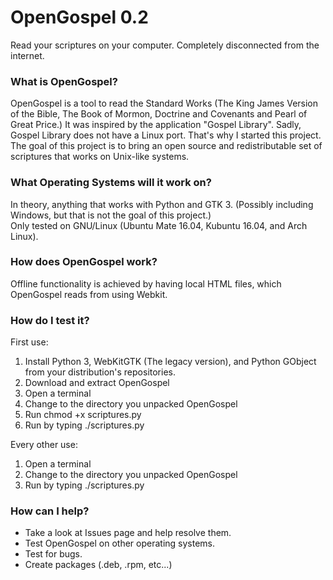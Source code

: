 # OpenGospel 0.2
Read your scriptures on your computer. Completely disconnected from the internet.

### What is OpenGospel?
OpenGospel is a tool to read the Standard Works (The King James Version of the Bible, The Book of Mormon, Doctrine and Covenants and Pearl of Great Price.)
It was inspired by the application "Gospel Library". Sadly, Gospel Library does not have a Linux port. That's why I started this project.
The goal of this project is to bring an open source and redistributable set of scriptures that works on Unix-like systems.

### What Operating Systems will it work on?
In theory, anything that works with Python and GTK 3. (Possibly including Windows, but that is not the goal of this project.)  
Only tested on GNU/Linux (Ubuntu Mate 16.04, Kubuntu 16.04, and Arch Linux).

### How does OpenGospel work?
Offline functionality is achieved by having local HTML files, which OpenGospel reads from using Webkit.

### How do I test it?
First use:
1. Install Python 3, WebKitGTK (The legacy version), and Python GObject from your distribution's repositories.
2. Download and extract OpenGospel
3. Open a terminal
4. Change to the directory you unpacked OpenGospel
5. Run chmod +x scriptures.py
6. Run by typing  ./scriptures.py
    
Every other use:
1. Open a terminal
2. Change to the directory you unpacked OpenGospel
3. Run by typing  ./scriptures.py

### How can I help?
* Take a look at Issues page and help resolve them.
* Test OpenGospel on other operating systems.
* Test for bugs.
* Create packages (.deb, .rpm, etc...)
